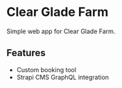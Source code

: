 # Clear Glade Farm

Simple web app for Clear Glade Farm.

## Features

- Custom booking tool
- Strapi CMS GraphQL integration
